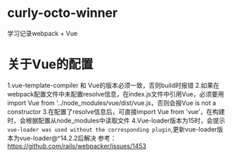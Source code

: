 # curly-octo-winner
学习记录webpack + Vue

# 关于Vue的配置
1.vue-template-compiler 和 Vue的版本必须一致，否则build时报错
2.如果在webpack配置文件中未配置resolve信息，在index.js文件中引用Vue，必须要用import Vue from '../node_modules/vue/dist/vue.js，否则会报Vue is not a constructor
3.在配置了resolve信息后，可直接import Vue from 'vue'，在构建时，会根据配置从node_modules中读取文件
4.Vue-loader版本为15时，会提示 ``` vue-loader was used without the corresponding plugin```,更新vue-loader版本为vue-loader@^14.2.2后解决 参考：https://github.com/rails/webpacker/issues/1453
